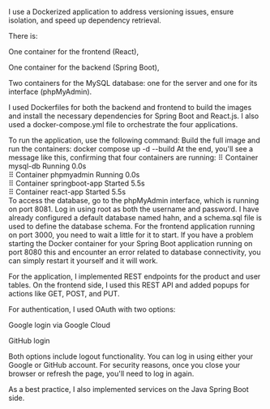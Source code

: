 I use a Dockerized application to address versioning issues, ensure isolation, and speed up dependency retrieval.

There is:

One container for the frontend (React),

One container for the backend (Spring Boot),

Two containers for the MySQL database: one for the server and one for its interface (phpMyAdmin).

I used Dockerfiles for both the backend and frontend to build the images and install the necessary dependencies for Spring Boot and React.js.
I also used a docker-compose.yml file to orchestrate the four applications.

To run the application, use the following command:
Build the full image and run the containers:
docker compose up -d --build
At the end, you'll see a message like this, confirming that four containers are running:
⠿ Container mysql-db        Running               0.0s  
⠿ Container phpmyadmin      Running               0.0s  
⠿ Container springboot-app  Started               5.5s  
⠿ Container react-app       Started               5.5s  
To access the database, go to the phpMyAdmin interface, which is running on port 8081.
Log in using root as both the username and password.
I have already configured a default database named hahn, and a schema.sql file is used to define the database schema.
For the frontend application running on port 3000, you need to wait a little for it to start.
If you have a problem starting the Docker container for your Spring Boot application running on port 8080 this  and encounter an error related to database connectivity, you can simply restart it yourself and it will work.

For the application, I implemented REST endpoints for the product and user tables.
On the frontend side, I used this REST API and added popups for actions like GET, POST, and PUT.

For authentication, I used OAuth with two options:

Google login via Google Cloud

GitHub login

Both options include logout functionality.
You can log in using either your Google or GitHub account.
For security reasons, once you close your browser or refresh the page, you'll need to log in again.

As a best practice, I also implemented services on the Java Spring Boot side.
